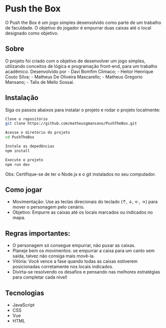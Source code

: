 # Push the Box

O Push the Box é um jogo simples desenvolvido como parte de um trabalho de faculdade. O objetivo do jogador é empurrar duas caixas até o local designado como objetivo.

## Sobre

O projeto foi criado com o objetivo de desenvolver um jogo simples, utilizando conceitos de lógica e programação front-end, para um trabalho acadêmico.
Desenvolvido por - Davi Bomfim Climaco;
                 - Heitor Henrique Couto Silva;
                 - Matheus De Oliveira Mascarello;
                 - Matheus Gregorio Mansano;
                 - Talis de Mello Sossai.

## Instalação

Siga os passos abaixos para instalar o projeto e rodar o projeto localmente:
```sh
Clone o repositório
git clone https://github.com/matheusgmansano/PushTheBox.git

Acesse o diretório do projeto
cd PushTheBox

Instale as depedências
npm install

Execute o projeto
npm run dev
```
Obs: Certifique-se de ter o Node.js e o git instalados no seu computador.

## Como jogar

  - Movimentação: Use as teclas direcionais do teclado (↑, ↓, ←, →) para mover o personagem pelo cenário.
  - Objetivo: Empurre as caixas até os locais marcados ou indicados no mapa.

## Regras importantes:

  - O personagem só consegue empurrar, não puxar as caixas.
  - Planeje bem os movimentos: se empurrar a caixa para um canto sem saída, talvez não consiga mais movê-la.
  - Vitória: Você vence a fase quando todas as caixas estiverem posicionadas corretamente nos locais indicados.
  - Divirta-se resolvendo os desafios e pensando nas melhores estratégias para completar cada nível!

## Tecnologias

  - JavaScript
  - CSS
  - Vue
  - HTML
  
